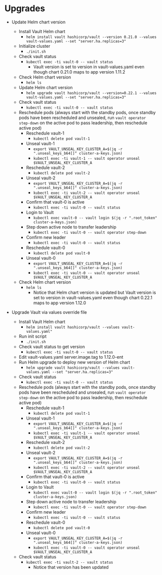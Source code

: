 # Upgrades

* Update Helm chart version
  * Install Vault Helm chart 
    * `helm install vault hashicorp/vault --version 0.21.0 --values vault-values.yaml --set "server.ha.replicas=3"` 
  * Initialize cluster
    * `./init.sh`
  * Check vault status
    * `kubectl exec -ti vault-0 -- vault status`
      * Vault version is set to version in vault-values.yaml even though chart 0.21.0 maps to app version 1.11.2
  * Check Helm chart version
    * `helm ls`
  * Update Helm chart version
    * `helm upgrade vault hashicorp/vault --version=0.22.1 --values vault-values.yaml --set "server.ha.replicas=3"` 
  * Check vault status
    * `kubectl exec -ti vault-0 -- vault status`
  * Reschedule pods (always start with the standby pods, once standby pods have been rescheduled and unsealed, run `vault operator step-down` on the active pod to pass leadership, then reschedule active pod)
    * Reschedule vault-1
      * `kubectl delete pod vault-1`
    * Unseal vault-1
      * `export VAULT_UNSEAL_KEY_CLUSTER_A=$(jq -r ".unseal_keys_b64[]" cluster-a-keys.json)`
      * `kubectl exec -ti vault-1 -- vault operator unseal $VAULT_UNSEAL_KEY_CLUSTER_A`
    * Reschedule vault-2
      * `kubectl delete pod vault-2`
    * Unseal vault-2
      * `export VAULT_UNSEAL_KEY_CLUSTER_A=$(jq -r ".unseal_keys_b64[]" cluster-a-keys.json)`
      * `kubectl exec -ti vault-2 -- vault operator unseal $VAULT_UNSEAL_KEY_CLUSTER_A`
    * Confirm that vault-0 is active
      * `kubectl exec -ti vault-0 -- vault status`
    * Login to Vault
      * `kubectl exec vault-0 -- vault login $(jq -r ".root_token" cluster-a-keys.json)`
    * Step down active node to transfer leadership
      * `kubectl exec -ti vault-0 -- vault operator step-down`
    * Confirm new leader
      * `kubectl exec -ti vault-0 -- vault status`
    * Reschedule vault-0
      * `kubectl delete pod vault-0`
    * Unseal vault-0
      * `export VAULT_UNSEAL_KEY_CLUSTER_A=$(jq -r ".unseal_keys_b64[]" cluster-a-keys.json)`
      * `kubectl exec -ti vault-0 -- vault operator unseal $VAULT_UNSEAL_KEY_CLUSTER_A`
  * Check Helm chart version
    * `helm ls`
      * Notice that Helm chart version is updated but Vault version is set to version in vault-values.yaml even though chart 0.22.1 maps to app version 1.12.0
  
* Upgrade Vault via values override file 
  * Install Vault Helm chart
    * `helm install vault hashicorp/vault --values vault-values.yaml"`
  * Run init script 
    * `./init.sh`
  * Check vault status to get version
    * `kubectl exec -ti vault-0 -- vault status`
  * Edit vault-values.yaml server.image.tag to 1.12.0-ent
  * Run Helm upgrade to deploy new version of Helm chart
    * `helm upgrade vault hashicorp/vault --values vault-values.yaml --set "server.ha.replicas=3"`
  * Check vault status
    * `kubectl exec -ti vault-0 -- vault status`
  * Reschedule pods (always start with the standby pods, once standby pods have been rescheduled and unsealed, run `vault operator step-down` on the active pod to pass leadership, then reschedule active pod)
    * Reschedule vault-1
      * `kubectl delete pod vault-1`
    * Unseal vault-1
      * `export VAULT_UNSEAL_KEY_CLUSTER_A=$(jq -r ".unseal_keys_b64[]" cluster-a-keys.json)`
      * `kubectl exec -ti vault-1 -- vault operator unseal $VAULT_UNSEAL_KEY_CLUSTER_A`
    * Reschedule vault-2
      * `kubectl delete pod vault-2`
    * Unseal vault-2
      * `export VAULT_UNSEAL_KEY_CLUSTER_A=$(jq -r ".unseal_keys_b64[]" cluster-a-keys.json)`
      * `kubectl exec -ti vault-2 -- vault operator unseal $VAULT_UNSEAL_KEY_CLUSTER_A`
    * Confirm that vault-0 is active
      * `kubectl exec -ti vault-0 -- vault status`
    * Login to Vault
      * `kubectl exec vault-0 -- vault login $(jq -r ".root_token" cluster-a-keys.json)`
    * Step down active node to transfer leadership
      * `kubectl exec -ti vault-0 -- vault operator step-down`
    * Confirm new leader
      * `kubectl exec -ti vault-0 -- vault status`
    * Reschedule vault-0
      * `kubectl delete pod vault-0`
    * Unseal vault-0
      * `export VAULT_UNSEAL_KEY_CLUSTER_A=$(jq -r ".unseal_keys_b64[]" cluster-a-keys.json)`
      * `kubectl exec -ti vault-0 -- vault operator unseal $VAULT_UNSEAL_KEY_CLUSTER_A`
  * Check vault status
    * `kubectl exec -ti vault-2 -- vault status`
      * Notice that version has been updated 
